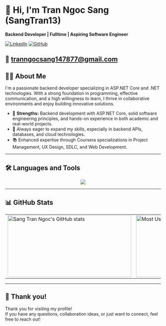 ﻿# 👋 Hi, I'm Tran Ngoc Sang (SangTran13)

**Backend Developer | Fulltime | Aspiring Software Engineer**

[![LinkedIn](https://img.shields.io/badge/LinkedIn-sangtn13-blue?logo=linkedin&style=flat-square)](https://www.linkedin.com/in/sangtn13)
[![GitHub](https://img.shields.io/badge/GitHub-SangTran13-black?logo=github&style=flat-square)](https://github.com/SangTran13)

📧 tranngocsang147877@gmail.com  
---

## 🧑‍💻 About Me

I'm a passionate backend developer specializing in ASP.NET Core and .NET technologies. With a strong foundation in programming, effective communication, and a high willingness to learn, I thrive in collaborative environments and enjoy building innovative solutions.  

- 💪 **Strengths:** Backend development with ASP.NET Core, solid software engineering principles, and hands-on experience in both academic and real-world projects.
- 🚀 Always eager to expand my skills, especially in backend APIs, databases, and cloud technologies.
- 📚 Enhanced expertise through Coursera specializations in Project Management, UX Design, SDLC, and Web Development.

---

## 🛠️ Languages and Tools

<p align="center">
  <a href="https://skillicons.dev">
    <img src="https://skillicons.dev/icons?i=dotnet,java,docker,sqlserver,postgre,bootstrap,css,discord,firebase,github,gitlab,html,js,kotlin,linux,linkedin,notion,nodejs,visualstudio,vscode&perline=5" />
  </a>
</p>

---

## 📊 GitHub Stats

<div align="center">

  <table>
    <tr>
      <td>
        <img src="https://github-readme-stats.vercel.app/api?username=SangTran13&show_icons=true&theme=dracula" alt="Sang Tran Ngoc's GitHub stats" width="400" height="200"/>
      </td>
      <td>
        <img src="https://github-readme-stats.vercel.app/api/top-langs/?username=SangTran13&layout=compact" alt="Most Used Languages" width="400" height="200"/>
      </td>
    </tr>
  </table>

</div>

---

## 🙏 Thank you!

Thank you for visiting my profile!  
If you have any questions, collaboration ideas, or just want to connect, feel free to reach out!



